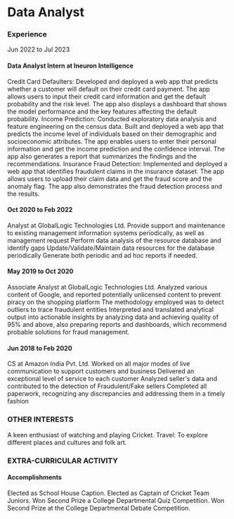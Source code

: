 # Data Analyst

### Experience

Jun 2022 to Jul 2023

#### Data Analyst Intern at Ineuron Intelligence
Credit Card Defaulters: Developed and deployed a web app that predicts whether a customer will default on their credit card payment. The app allows users to input their credit card information and get the default probability and the risk level. The app also displays a dashboard that shows the model performance and the key features affecting the default probability.
Income Prediction: Conducted exploratory data analysis and feature engineering on the census data. Built and deployed a web app that predicts the income level of individuals based on their demographic and socioeconomic attributes. The app enables users to enter their personal information and get the income prediction and the confidence interval. The app also generates a report that summarizes the findings and the recommendations.
Insurance Fraud Detection: Implemented and deployed a web app that identifies fraudulent claims in the insurance dataset. The app allows users to upload their claim data and get the fraud score and the anomaly flag. The app also demonstrates the fraud detection process and the results.

#### Oct 2020 to Feb 2022
Analyst at GlobalLogic Technologies Ltd.
Provide support and maintenance to existing management information systems periodically, as well as management request
Perform data analysis of the resource database and identify gaps
Update/Validate/Maintain data resources for the database periodically
Generate both periodic and ad hoc reports if needed.

#### May 2019 to Oct 2020
Associate Analyst at GlobalLogic Technologies Ltd.
Analyzed various content of Google, and reported potentially unlicensed content to prevent piracy on the shopping platform
The methodology employed was to detect outliers to trace fraudulent entities
Interpreted and translated analytical output into actionable insights by analyzing data and achieving quality of 95% and above, also preparing reports and dashboards, which recommend probable solutions for fraud management.

#### Jun 2018 to Feb 2020
CS at Amazon India Pvt. Ltd.
Worked on all major modes of live communication to support customers and business
Delivered an exceptional level of service to each customer Analyzed seller's data and contributed to the detection of Fraudulent/Fake sellers
Completed all paperwork, recognizing any discrepancies and addressing them in a timely fashion


### OTHER INTERESTS
A keen enthusiast of watching and playing Cricket. Travel: To explore different places and cultures and folk art.


### EXTRA-CURRICULAR ACTIVITY 
#### Accomplishments
Elected as School House Caption.
Elected as Captain of Cricket Team Juniors.
Won Second Prize a College Departmental Quiz Competition.
Won Second Prize at the College Departmental Debate Competition.


